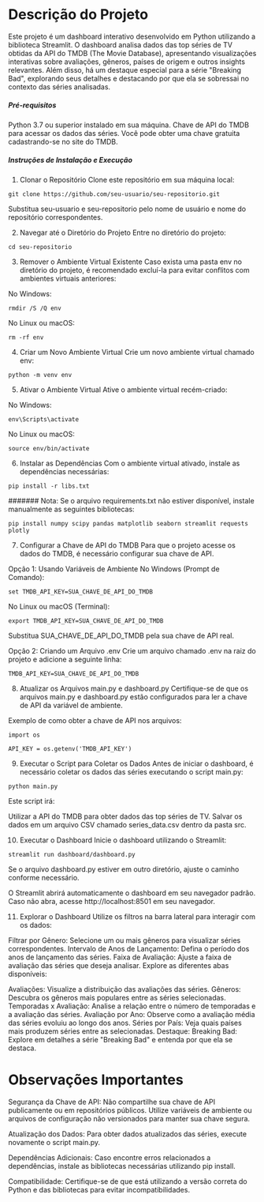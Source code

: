 # Descrição do Projeto
Este projeto é um dashboard interativo desenvolvido em Python utilizando a biblioteca Streamlit. O dashboard analisa dados das top séries de TV obtidas da API do TMDB (The Movie Database), apresentando visualizações interativas sobre avaliações, gêneros, países de origem e outros insights relevantes. Além disso, há um destaque especial para a série "Breaking Bad", explorando seus detalhes e destacando por que ela se sobressai no contexto das séries analisadas.


##### Pré-requisitos
Python 3.7 ou superior instalado em sua máquina.
Chave de API do TMDB para acessar os dados das séries. Você pode obter uma chave gratuita cadastrando-se no site do TMDB.


##### Instruções de Instalação e Execução
1. Clonar o Repositório
Clone este repositório em sua máquina local:

```
git clone https://github.com/seu-usuario/seu-repositorio.git
```

Substitua seu-usuario e seu-repositorio pelo nome de usuário e nome do repositório correspondentes.

2. Navegar até o Diretório do Projeto
Entre no diretório do projeto:

```
cd seu-repositorio
```

3. Remover o Ambiente Virtual Existente
Caso exista uma pasta env no diretório do projeto, é recomendado excluí-la para evitar conflitos com ambientes virtuais anteriores:

No Windows:

```
rmdir /S /Q env
```

No Linux ou macOS:

```
rm -rf env
```

4. Criar um Novo Ambiente Virtual
Crie um novo ambiente virtual chamado env:


```
python -m venv env
```
5. Ativar o Ambiente Virtual
Ative o ambiente virtual recém-criado:

No Windows:

```
env\Scripts\activate
```
No Linux ou macOS:

```
source env/bin/activate
```

6. Instalar as Dependências
Com o ambiente virtual ativado, instale as dependências necessárias:

```
pip install -r libs.txt
```
####### Nota: Se o arquivo requirements.txt não estiver disponível, instale manualmente as seguintes bibliotecas:

```
pip install numpy scipy pandas matplotlib seaborn streamlit requests plotly
```
7. Configurar a Chave de API do TMDB
Para que o projeto acesse os dados do TMDB, é necessário configurar sua chave de API.

Opção 1: Usando Variáveis de Ambiente
No Windows (Prompt de Comando):

```
set TMDB_API_KEY=SUA_CHAVE_DE_API_DO_TMDB
```
No Linux ou macOS (Terminal):

```
export TMDB_API_KEY=SUA_CHAVE_DE_API_DO_TMDB
```
Substitua SUA_CHAVE_DE_API_DO_TMDB pela sua chave de API real.

Opção 2: Criando um Arquivo .env
Crie um arquivo chamado .env na raiz do projeto e adicione a seguinte linha:
```
TMDB_API_KEY=SUA_CHAVE_DE_API_DO_TMDB
```
8. Atualizar os Arquivos main.py e dashboard.py
Certifique-se de que os arquivos main.py e dashboard.py estão configurados para ler a chave de API da variável de ambiente.

Exemplo de como obter a chave de API nos arquivos:

```
import os

API_KEY = os.getenv('TMDB_API_KEY')
```
9. Executar o Script para Coletar os Dados
Antes de iniciar o dashboard, é necessário coletar os dados das séries executando o script main.py:

```
python main.py
```
Este script irá:

Utilizar a API do TMDB para obter dados das top séries de TV.
Salvar os dados em um arquivo CSV chamado series_data.csv dentro da pasta src.

10. Executar o Dashboard
Inicie o dashboard utilizando o Streamlit:

```
streamlit run dashboard/dashboard.py
```
Se o arquivo dashboard.py estiver em outro diretório, ajuste o caminho conforme necessário.

O Streamlit abrirá automaticamente o dashboard em seu navegador padrão. Caso não abra, acesse http://localhost:8501 em seu navegador.

11. Explorar o Dashboard
Utilize os filtros na barra lateral para interagir com os dados:

Filtrar por Gênero: Selecione um ou mais gêneros para visualizar séries correspondentes.
Intervalo de Anos de Lançamento: Defina o período dos anos de lançamento das séries.
Faixa de Avaliação: Ajuste a faixa de avaliação das séries que deseja analisar.
Explore as diferentes abas disponíveis:

Avaliações: Visualize a distribuição das avaliações das séries.
Gêneros: Descubra os gêneros mais populares entre as séries selecionadas.
Temporadas x Avaliação: Analise a relação entre o número de temporadas e a avaliação das séries.
Avaliação por Ano: Observe como a avaliação média das séries evoluiu ao longo dos anos.
Séries por País: Veja quais países mais produzem séries entre as selecionadas.
Destaque: Breaking Bad: Explore em detalhes a série "Breaking Bad" e entenda por que ela se destaca.

# Observações Importantes

Segurança da Chave de API: Não compartilhe sua chave de API publicamente ou em repositórios públicos. Utilize variáveis de ambiente ou arquivos de configuração não versionados para manter sua chave segura.

Atualização dos Dados: Para obter dados atualizados das séries, execute novamente o script main.py.

Dependências Adicionais: Caso encontre erros relacionados a dependências, instale as bibliotecas necessárias utilizando pip install.

Compatibilidade: Certifique-se de que está utilizando a versão correta do Python e das bibliotecas para evitar incompatibilidades.


